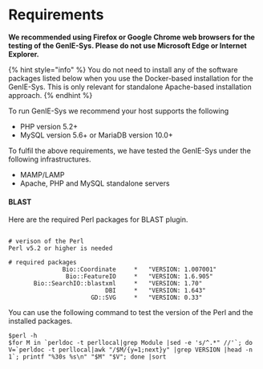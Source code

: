 # Requirements

**We recommended using Firefox or Google Chrome web browsers for the testing of the GenIE-Sys. Please do not use Microsoft Edge or Internet Explorer.**

{% hint style="info" %}
You do not need to install any of the software packages listed below when you use the Docker-based installation for the GenIE-Sys. This is only relevant for standalone Apache-based installation approach. 
{% endhint %}

To run GenIE-Sys we recommend your host supports the following

* PHP version 5.2+
* MySQL version 5.6+ or MariaDB version 10.0+

To fulfil the above requirements, we have tested the GenIE-Sys under the following infrastructures.

* MAMP/LAMP
* Apache, PHP and MySQL standalone servers

#### BLAST

Here are the required Perl packages for BLAST plugin.

```text

# verison of the Perl
Perl v5.2 or higher is needed

# required packages
               Bio::Coordinate     *   "VERSION: 1.007001"
                Bio::FeatureIO     *   "VERSION: 1.6.905"
       Bio::SearchIO::blastxml     *   "VERSION: 1.70"
                           DBI     *   "VERSION: 1.643"
                       GD::SVG     *   "VERSION: 0.33"
```

You can use the following command to test the version of the Perl and the installed packages.

```text
$perl -h
$for M in `perldoc -t perllocal|grep Module |sed -e 's/^.*" //'`; do V=`perldoc -t perllocal|awk "/$M/{y=1;next}y" |grep VERSION |head -n 1`; printf "%30s %s\n" "$M" "$V"; done |sort
```



